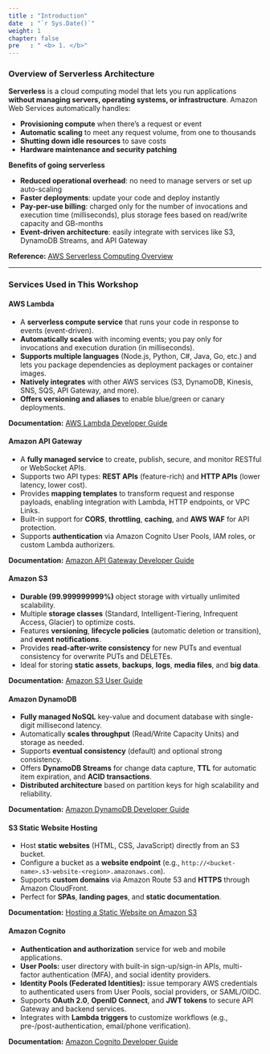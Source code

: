 ```yaml
---
title : "Introduction"
date  : "`r Sys.Date()`"
weight: 1
chapter: false
pre   : " <b> 1. </b>"
---
```


### Overview of Serverless Architecture
**Serverless** is a cloud computing model that lets you run applications **without managing servers, operating systems, or infrastructure**. Amazon Web Services automatically handles:
- **Provisioning compute** when there’s a request or event  
- **Automatic scaling** to meet any request volume, from one to thousands  
- **Shutting down idle resources** to save costs  
- **Hardware maintenance and security patching**

**Benefits of going serverless**
- **Reduced operational overhead**: no need to manage servers or set up auto-scaling  
- **Faster deployments**: update your code and deploy instantly  
- **Pay-per-use billing**: charged only for the number of invocations and execution time (milliseconds), plus storage fees based on read/write capacity and GB-months  
- **Event-driven architecture**: easily integrate with services like S3, DynamoDB Streams, and API Gateway

**Reference:** [AWS Serverless Computing Overview](https://aws.amazon.com/serverless/)

---

### Services Used in This Workshop

#### AWS Lambda  
- A **serverless compute service** that runs your code in response to events (event-driven).  
- **Automatically scales** with incoming events; you pay only for invocations and execution duration (in milliseconds).  
- **Supports multiple languages** (Node.js, Python, C#, Java, Go, etc.) and lets you package dependencies as deployment packages or container images.  
- **Natively integrates** with other AWS services (S3, DynamoDB, Kinesis, SNS, SQS, API Gateway, and more).  
- **Offers versioning and aliases** to enable blue/green or canary deployments.  

**Documentation:** [AWS Lambda Developer Guide](https://docs.aws.amazon.com/lambda/latest/dg/)

#### Amazon API Gateway  
- A **fully managed service** to create, publish, secure, and monitor RESTful or WebSocket APIs.  
- Supports two API types: **REST APIs** (feature-rich) and **HTTP APIs** (lower latency, lower cost).  
- Provides **mapping templates** to transform request and response payloads, enabling integration with Lambda, HTTP endpoints, or VPC Links.  
- Built-in support for **CORS**, **throttling**, **caching**, and **AWS WAF** for API protection.  
- Supports **authentication** via Amazon Cognito User Pools, IAM roles, or custom Lambda authorizers.  

**Documentation:** [Amazon API Gateway Developer Guide](https://docs.aws.amazon.com/apigateway/latest/developerguide/)

#### Amazon S3  
- **Durable (99.999999999%)** object storage with virtually unlimited scalability.  
- Multiple **storage classes** (Standard, Intelligent-Tiering, Infrequent Access, Glacier) to optimize costs.  
- Features **versioning**, **lifecycle policies** (automatic deletion or transition), and **event notifications**.  
- Provides **read-after-write consistency** for new PUTs and eventual consistency for overwrite PUTs and DELETEs.  
- Ideal for storing **static assets**, **backups**, **logs**, **media files**, and **big data**.  

**Documentation:** [Amazon S3 User Guide](https://docs.aws.amazon.com/AmazonS3/latest/userguide/)

#### Amazon DynamoDB  
- **Fully managed NoSQL** key-value and document database with single-digit millisecond latency.  
- Automatically **scales throughput** (Read/Write Capacity Units) and storage as needed.  
- Supports **eventual consistency** (default) and optional strong consistency.  
- Offers **DynamoDB Streams** for change data capture, **TTL** for automatic item expiration, and **ACID transactions**.  
- **Distributed architecture** based on partition keys for high scalability and reliability.  

**Documentation:** [Amazon DynamoDB Developer Guide](https://docs.aws.amazon.com/amazondynamodb/latest/developerguide/)

#### S3 Static Website Hosting  
- Host **static websites** (HTML, CSS, JavaScript) directly from an S3 bucket.  
- Configure a bucket as a **website endpoint** (e.g., `http://<bucket-name>.s3-website-<region>.amazonaws.com`).  
- Supports **custom domains** via Amazon Route 53 and **HTTPS** through Amazon CloudFront.  
- Perfect for **SPAs**, **landing pages**, and **static documentation**.  

**Documentation:** [Hosting a Static Website on Amazon S3](https://docs.aws.amazon.com/AmazonS3/latest/userguide/WebsiteHosting.html)

#### Amazon Cognito  
- **Authentication and authorization** service for web and mobile applications.  
- **User Pools:** user directory with built-in sign-up/sign-in APIs, multi-factor authentication (MFA), and social identity providers.  
- **Identity Pools (Federated Identities):** issue temporary AWS credentials to authenticated users from User Pools, social providers, or SAML/OIDC.  
- Supports **OAuth 2.0**, **OpenID Connect**, and **JWT tokens** to secure API Gateway and backend services.  
- Integrates with **Lambda triggers** to customize workflows (e.g., pre-/post-authentication, email/phone verification).  

**Documentation:** [Amazon Cognito Developer Guide](https://docs.aws.amazon.com/cognito/latest/developerguide/)
